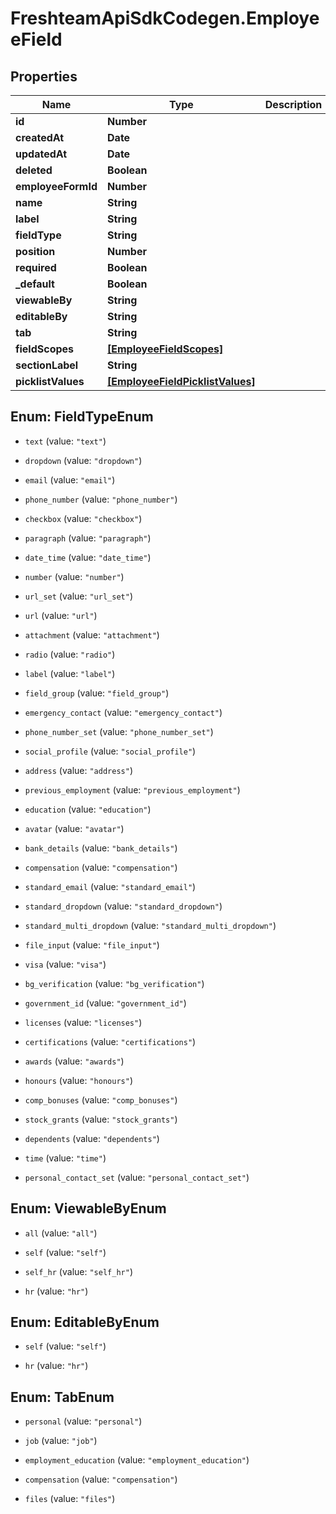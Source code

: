 # FreshteamApiSdkCodegen.EmployeeField

## Properties

Name | Type | Description | Notes
------------ | ------------- | ------------- | -------------
**id** | **Number** |  | [optional] 
**createdAt** | **Date** |  | [optional] 
**updatedAt** | **Date** |  | [optional] 
**deleted** | **Boolean** |  | [optional] 
**employeeFormId** | **Number** |  | [optional] 
**name** | **String** |  | [optional] 
**label** | **String** |  | [optional] 
**fieldType** | **String** |  | [optional] 
**position** | **Number** |  | [optional] 
**required** | **Boolean** |  | [optional] 
**_default** | **Boolean** |  | [optional] 
**viewableBy** | **String** |  | [optional] 
**editableBy** | **String** |  | [optional] 
**tab** | **String** |  | [optional] 
**fieldScopes** | [**[EmployeeFieldScopes]**](EmployeeFieldScopes.md) |  | [optional] 
**sectionLabel** | **String** |  | [optional] 
**picklistValues** | [**[EmployeeFieldPicklistValues]**](EmployeeFieldPicklistValues.md) |  | [optional] 



## Enum: FieldTypeEnum


* `text` (value: `"text"`)

* `dropdown` (value: `"dropdown"`)

* `email` (value: `"email"`)

* `phone_number` (value: `"phone_number"`)

* `checkbox` (value: `"checkbox"`)

* `paragraph` (value: `"paragraph"`)

* `date_time` (value: `"date_time"`)

* `number` (value: `"number"`)

* `url_set` (value: `"url_set"`)

* `url` (value: `"url"`)

* `attachment` (value: `"attachment"`)

* `radio` (value: `"radio"`)

* `label` (value: `"label"`)

* `field_group` (value: `"field_group"`)

* `emergency_contact` (value: `"emergency_contact"`)

* `phone_number_set` (value: `"phone_number_set"`)

* `social_profile` (value: `"social_profile"`)

* `address` (value: `"address"`)

* `previous_employment` (value: `"previous_employment"`)

* `education` (value: `"education"`)

* `avatar` (value: `"avatar"`)

* `bank_details` (value: `"bank_details"`)

* `compensation` (value: `"compensation"`)

* `standard_email` (value: `"standard_email"`)

* `standard_dropdown` (value: `"standard_dropdown"`)

* `standard_multi_dropdown` (value: `"standard_multi_dropdown"`)

* `file_input` (value: `"file_input"`)

* `visa` (value: `"visa"`)

* `bg_verification` (value: `"bg_verification"`)

* `government_id` (value: `"government_id"`)

* `licenses` (value: `"licenses"`)

* `certifications` (value: `"certifications"`)

* `awards` (value: `"awards"`)

* `honours` (value: `"honours"`)

* `comp_bonuses` (value: `"comp_bonuses"`)

* `stock_grants` (value: `"stock_grants"`)

* `dependents` (value: `"dependents"`)

* `time` (value: `"time"`)

* `personal_contact_set` (value: `"personal_contact_set"`)





## Enum: ViewableByEnum


* `all` (value: `"all"`)

* `self` (value: `"self"`)

* `self_hr` (value: `"self_hr"`)

* `hr` (value: `"hr"`)





## Enum: EditableByEnum


* `self` (value: `"self"`)

* `hr` (value: `"hr"`)





## Enum: TabEnum


* `personal` (value: `"personal"`)

* `job` (value: `"job"`)

* `employment_education` (value: `"employment_education"`)

* `compensation` (value: `"compensation"`)

* `files` (value: `"files"`)




